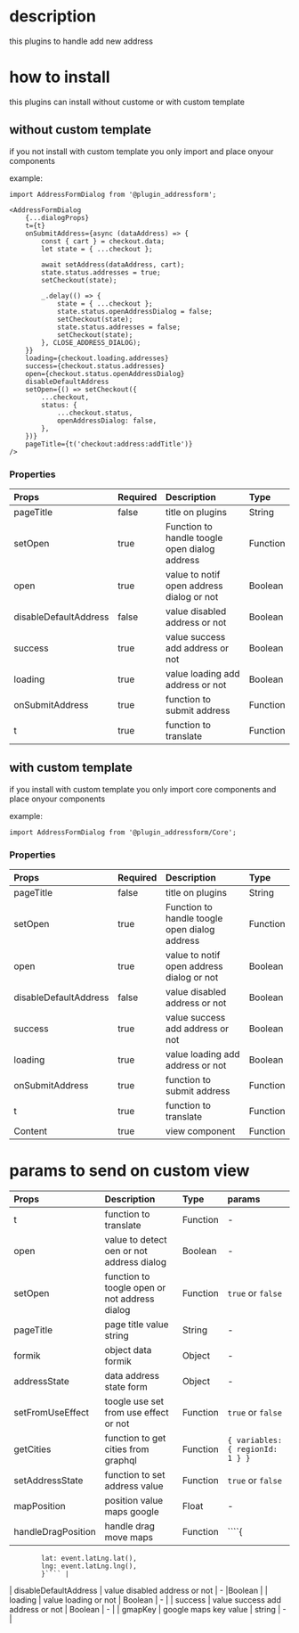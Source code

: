 # description

this plugins to handle add new address

# how to install 

this plugins can install without custome or with custom  template

## without custom template 

if you not install with custom template you only import and place onyour components

example:
````
import AddressFormDialog from '@plugin_addressform';

<AddressFormDialog
    {...dialogProps}
    t={t}
    onSubmitAddress={async (dataAddress) => {
        const { cart } = checkout.data;
        let state = { ...checkout };

        await setAddress(dataAddress, cart);
        state.status.addresses = true;
        setCheckout(state);

        _.delay(() => {
            state = { ...checkout };
            state.status.openAddressDialog = false;
            setCheckout(state);
            state.status.addresses = false;
            setCheckout(state);
        }, CLOSE_ADDRESS_DIALOG);
    }}
    loading={checkout.loading.addresses}
    success={checkout.status.addresses}
    open={checkout.status.openAddressDialog}
    disableDefaultAddress
    setOpen={() => setCheckout({
        ...checkout,
        status: {
            ...checkout.status,
            openAddressDialog: false,
        },
    })}
    pageTitle={t('checkout:address:addTitle')}
/>
````

### Properties

| Props       | Required | Description | Type |
| :---        | :---     | :---        |:---  |
| pageTitle  |  false   | title on plugins     | String|
| setOpen  |  true   | Function to handle toogle open dialog address     | Function|
| open  |  true   | value to notif open address dialog or not    | Boolean|
| disableDefaultAddress  |  false   | value disabled address or not    | Boolean|
| success  |  true   | value success add address or not    | Boolean|
| loading  |  true   | value loading add address or not    | Boolean|
| onSubmitAddress  |  true   | function to submit address    | Function|
| t  |  true   | function to translate    | Function|

## with custom template 

if you  install with custom template you only import core components and place onyour components

example:
````
import AddressFormDialog from '@plugin_addressform/Core';
````
### Properties
| Props       | Required | Description | Type |
| :---        | :---     | :---        |:---  |
| pageTitle  |  false   | title on plugins     | String|
| setOpen  |  true   | Function to handle toogle open dialog address     | Function|
| open  |  true   | value to notif open address dialog or not    | Boolean|
| disableDefaultAddress  |  false   | value disabled address or not    | Boolean|
| success  |  true   | value success add address or not    | Boolean|
| loading  |  true   | value loading add address or not    | Boolean|
| onSubmitAddress  |  true   | function to submit address    | Function|
| t  |  true   | function to translate    | Function|
| Content  |  true   | view component    | Function|

# params to send on custom view

| Props       | Description | Type | params |
| :---        | :---        |:---  | :---   |
| t     |  function to translate      | Function | - |
| open     |   value to detect oen or not address dialog   | Boolean | - |
| setOpen     |  function to toogle open or not address dialog      | Function | `true` or `false` |
| pageTitle     |  page title value string   | String | - |
| formik     |  object data formik  | Object | - |
| addressState     |  data address state form      | Object | - |
| setFromUseEffect     |  toogle use set from use effect or not      | Function | `true` or `false` |
| getCities     |  function to get cities from graphql| Function | ````{ variables: { regionId: 1 } }```` |
| setAddressState     |  function to set address value     | Function | `true` or `false` |
| mapPosition     |  position value maps google     | Float | - |
| handleDragPosition     |  handle drag move maps      | Function | ````{
            lat: event.latLng.lat(),
            lng: event.latLng.lng(),
            }```` |
| disableDefaultAddress     | value disabled address or not       | - |Boolean |
| loading     |  value loading or not    | Boolean | - |
| success     |  value success add address or not      | Boolean | - |
| gmapKey     |  google maps key value      | string | - |
